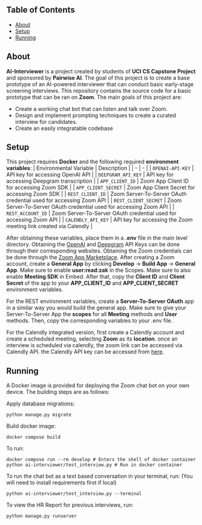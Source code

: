 ## Table of Contents

- [About](#about)
- [Setup](#setup)
- [Running](#running)

## About

**AI-Interviewer** is a project created by students of **UCI CS Capstone Project** and sponsored by **Pairwise AI**. The goal of this project is to create a base prototype of an AI-powered interviewer that can conduct basic early-stage screening interviews. This repository contains the source code for a basic prototype that can be ran on **Zoom**. The main goals of this project are:
- Create a working chat bot that can listen and talk over Zoom.
- Design and implement prompting techniques to create a curated interview for candidates.
- Create an easily integratable codebase

## Setup
This project requires **Docker** and the following required **environment variables**:
| Environmental Variable | Description |
| - | - |
| `OPENAI-API-KEY` | API key for accessing OpenAI API |
| `DEEPGRAM_API_KEY` | API key for accessing Deepgram transcription |
| `APP_CLIENT_ID` | Zoom App Client ID for accessing Zoom SDK |
| `APP_CLIENT_SECRET` | Zoom App Client Secret for accessing Zoom SDK |
| `REST_CLIENT_ID` | Zoom Server-To-Server OAuth credential used for accessing Zoom API |
| `REST_CLIENT_SECRET` | Zoom Server-To-Server OAuth credential used for accessing Zoom API |
| `REST_ACCOUNT_ID` | Zoom Server-To-Server OAuth credential used for accessing Zoom API |
| `CALENDLY_API_KEY` | API key for accessing the Zoom meeting link created via Calendly |

After obtaining these variables, place them in a **.env** file in the main level directory. Obtaining the [OpenAI](https://openai.com/) and [Deepgram](https://deepgram.com/) API Keys can be done through their corresponding websites. Obtaining the Zoom credentials can be done through the [Zoom App Marketplace](https://marketplace.zoom.us/). After creating a Zoom account, create a **General App** by clicking **Develop** -> **Build App** -> **General App**. Make sure to enable **user:read:zak** in the Scopes. Make sure to also enable **Meeting SDK** in Embed. After that, copy the **Client ID** and **Client Secret** of the app to your **APP_CLIENT_ID** and **APP_CLIENT_SECRET** environment variables. 

For the REST environment variables, create a **Server-To-Server OAuth** app in a similar way you would build the general app. Make sure to give your Server-To-Server App the **scopes** for all **Meeting** methods and **User** methods. Then, copy the corresponding variables to your .env file.

For the Calendly integrated version, first create a Calendly account and create a scheduled meeting, selecting **Zoom** as its **location**. once an interview is scheduled via calendly, the zoom link can be accessed via Calendly API. the Calendly API key can be accessed from [here](https://calendly.com/integrations/api_webhooks).

## Running

A Docker image is provided for deploying the Zoom chat bot on your own device. The building steps are as follows:

Apply database migrations:
```shell
python manage.py migrate
```
Build docker image:
```shell
docker compose build
```
To run:
```shell
docker compose run --rm develop # Enters the shell of docker container
python ai-interviewer/test_interview.py # Run in docker container
```
To run the chat bot as a text based conversation in your terminal, run: (You will need to install requirements first if local)
```shell
python ai-interviewer/test_interview.py --terminal 
```
To view the HR Report for previous interviews, run:
```shell
python manage.py runserver
```

